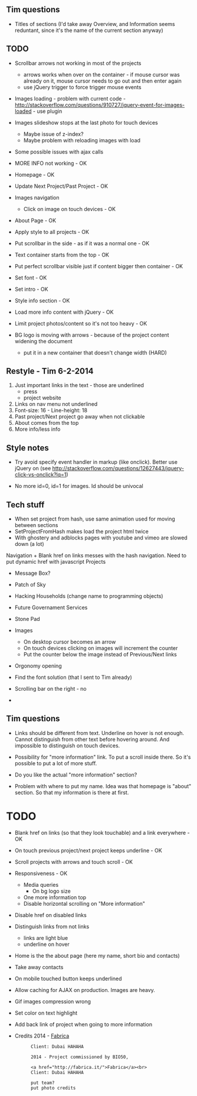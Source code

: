 Tim questions
-------------
+ Titles of sections (I'd take away Overview, and Information seems reduntant, since it's the name of the current section anyway)



TODO
-------

+ Scrollbar arrows not working in most of the projects 
	+ arrows works when over on the container - if mouse cursor was already on it, mouse cursor needs to go out and then enter again
	+ use jQuery trigger to force trigger mouse events


+ Images loading - problem with current code - 
	http://stackoverflow.com/questions/910727/jquery-event-for-images-loaded - use plugin

+ Images slideshow stops at the last photo for touch devices
	+ Maybe issue of z-index? 
	+ Maybe problem with reloading images with load 
+ Some possible issues with ajax calls 



+ MORE INFO not working - OK
+ Homepage - OK
+ Update Next Project/Past Project - OK

 

+ Images navigation
	+ Click on image on touch devices - OK
+ About Page - OK
+ Apply style to all projects - OK
+ Put scrollbar in the side - as if it was a normal one - OK
+ Text container starts from the top - OK
+ Put perfect scrollbar visible just if content bigger then container - OK
+ Set font - OK
+ Set intro - OK
+ Style info section - OK
+ Load more info content with jQuery - OK
+ Limit project photos/content so it's not too heavy - OK
+ BG logo is moving with arrows - because of the project content widening the document
	+ put it in a new container that doesn't change width (HARD)



Restyle - Tim 6-2-2014
--------------
1. Just important links in the text - those are underlined
	- press
	- project website
2. Links on nav menu not underlined
3. Font-size: 16 - Line-height: 18
4. Past project/Next project go away when not clickable
5. About comes from the top
6. More info/less info





Style notes
------

+ Try avoid specify event handler in markup (like onclick). Better use jQuery on (see http://stackoverflow.com/questions/12627443/jquery-click-vs-onclick?lq=1)

+ No more id=0, id=1 for images. Id should be univocal




Tech stuff
-------

+ When set project from hash, use same animation used for moving between sections
+ SetProjectFromHash makes load the project html twice
+ With ghostery and adblocks pages with youtube and vimeo are slowed down (a lot)


Navigation 
	+ Blank href on links messes with the hash navigation. Need to put dynamic href with javascript 
Projects
+ Message Box? 
+ Patch of Sky
+ Hacking Households (change name to programming objects)
+ Future Governament Services
+ Stone Pad

+ Images
	+ On desktop cursor becomes an arrow
	+ On touch devices clicking on images will increment the counter
	+ Put the counter below the image instead of Previous/Next links

+ Orgonomy opening 

+ Find the font solution (that I sent to Tim already)

+ Scrolling bar on the right - no 

+ 


Tim questions
--------
+ Links should be different from text. Underline on hover is not enough. Cannot distinguish from other text before hovering around. And impossible to distinguish on touch devices. 

+ Possibility for "more information" link. To put a scroll inside there. So it's possible to put a lot of more stuff. 

+ Do you like the actual "more information" section? 

+ Problem with where to put my name. Idea was that homepage is "about" section. So that my information is there at first.





TODO
============
+ Blank href on links (so that they look touchable) and a link everywhere - OK
+ On touch previous project/next project keeps underline - OK
+ Scroll projects with arrows and touch scroll - OK

+ Responsiveness - OK

	+ Media queries
		+ On bg logo size
	+ One more information top 
	+ Disable horizontal scrolling on "More information"

+ Disable href on disabled links 
+ Distinguish links from not links
	+ links are light blue
	+ underline on hover

+ Home is the the about page (here my name, short bio and contacts)
+ Take away contacts

+ On mobile touched button keeps underlined
+ Allow caching for AJAX on production. Images are heavy.
+ Gif images compression wrong
+ Set color on text highlight
+ Add back link of project when going to more information

+ Credits
			2014 - <a href="http://fabrica.it/">Fabrica</a><br>
			

			Client: Dubai HAHAHA 

			2014 - Project commissioned by BIO50, 

			<a href="http://fabrica.it/">Fabrica</a><br>
			Client: Dubai HAHAHA 

			put team? 
			put photo credits




